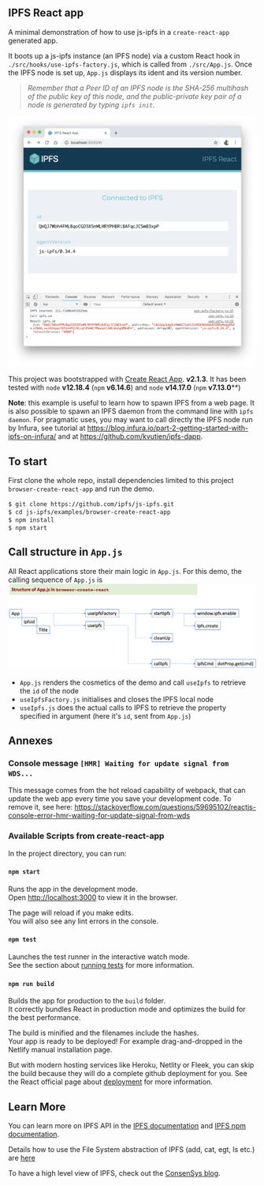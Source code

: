 ## IPFS React app

A minimal demonstration of how to use js-ipfs in a `create-react-app` generated app.

It boots up a js-ipfs instance (an IPFS node) via a custom React hook in `./src/hooks/use-ipfs-factory.js`, which is called from `./src/App.js`. Once the IPFS node is set up, `App.js` displays its ident and its version number. 

> _Remember that a Peer ID of an IPFS node is the SHA-256 multihash of the public key of this node, and the public-private key pair of a node is generated by typing `ipfs init`._

![Screen shot of the js ipfs node id info](./images/screenshot.png)

This project was bootstrapped with [Create React App](https://github.com/facebook/create-react-app). **v2.1.3**. It has been tested with `node` **v12.18.4** (`npm` **v6.14.6**) and `node` **v14.17.0** (`npm` **v7.13.0****)

**Note**: this example is useful to learn how to spawn IPFS from a web page. It is also possible to spawn an IPFS daemon from the command line with `ipfs daemon`. For pragmatic uses, you may want to call directly the IPFS node run by Infura, see tutorial at https://blog.infura.io/part-2-getting-started-with-ipfs-on-infura/ and at https://github.com/kvutien/ipfs-dapp.

## To start

First clone the whole repo, install dependencies limited to this project `browser-create-react-app` and run the demo.

```console
$ git clone https://github.com/ipfs/js-ipfs.git
$ cd js-ipfs/examples/browser-create-react-app
$ npm install
$ npm start
```
## Call structure in `App.js`
All React applications store their main logic in `App.js`. For this demo, the calling sequence of `App.js` is ![App.js](./images/appJsStructure.png)
* `App.js` renders the cosmetics of the demo and call `useIpfs` to retrieve the `id` of the node
* `useIpfsFactory.js` initialises and closes the IPFS local node 
* `useIpfs.js` does the actual calls to IPFS to retrieve the property specified in argument (here it's `id`, sent from `App.js`)

## Annexes
### Console message `[HMR] Waiting for update signal from WDS...`

This message comes from the hot reload capability of webpack, that can update the web app every time you save your development code. To remove it, see here: https://stackoverflow.com/questions/59695102/reactjs-console-error-hmr-waiting-for-update-signal-from-wds

### Available Scripts from create-react-app

In the project directory, you can run:

#### `npm start`

Runs the app in the development mode.<br>
Open [http://localhost:3000](http://localhost:3000) to view it in the browser.

The page will reload if you make edits.<br>
You will also see any lint errors in the console.

#### `npm test`

Launches the test runner in the interactive watch mode.<br>
See the section about [running tests](https://facebook.github.io/create-react-app/docs/running-tests) for more information.

#### `npm run build`

Builds the app for production to the `build` folder.<br>
It correctly bundles React in production mode and optimizes the build for the best performance.

The build is minified and the filenames include the hashes.<br>
Your app is ready to be deployed! For example drag-and-dropped in the Netlify manual installation page.

But with modern hosting services like Heroku, Netlity or Fleek, you can skip the build because they will do a complete github deployment for you. See the React official page about [deployment](https://facebook.github.io/create-react-app/docs/deployment) for more information.


## Learn More

You can learn more on IPFS API in the [IPFS documentation](https://docs.ipfs.io/) and [IPFS npm documentation](https://www.npmjs.com/package/ipfs-http-client).

Details how to use the File System abstraction of IPFS (add, cat, egt, ls etc.) are [here](https://github.com/ipfs/js-ipfs/blob/master/docs/core-api/FILES.md)

To have a high level view of IPFS, check out the [ConsenSys blog](https://medium.com/@ConsenSys/an-introduction-to-ipfs-9bba4860abd0).

